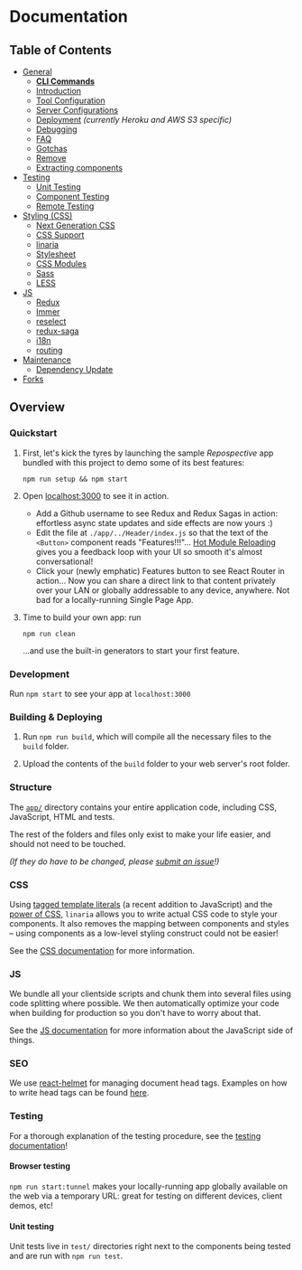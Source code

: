 # Documentation

## Table of Contents

- [General](general)
  - [**CLI Commands**](general/commands.md)
  - [Introduction ](general/introduction.md)
  - [Tool Configuration](general/files.md)
  - [Server Configurations](general/server-configs.md)
  - [Deployment](general/deployment.md) _(currently Heroku and AWS S3 specific)_
  - [Debugging](general/debugging.md)
  - [FAQ](general/faq.md)
  - [Gotchas](general/gotchas.md)
  - [Remove](general/remove.md)
  - [Extracting components](general/components.md)
- [Testing](testing)
  - [Unit Testing](testing/unit-testing.md)
  - [Component Testing](testing/component-testing.md)
  - [Remote Testing](testing/remote-testing.md)
- [Styling (CSS)](css/README.md)
  - [Next Generation CSS](css/README.md#next-generation-css)
  - [CSS Support](css/README.md#css-we-support)
  - [linaria](css/README.md#linaria)
  - [Stylesheet](css/README.md#stylesheet)
  - [CSS Modules](css/README.md#css-modules)
  - [Sass](css/README.md#sass)
  - [LESS](css/README.md#less)
- [JS](js)
  - [Redux](js/redux.md)
  - [Immer](js/immer.md)
  - [reselect](js/reselect.md)
  - [redux-saga](js/redux-saga.md)
  - [i18n](js/i18n.md)
  - [routing](js/routing.md)
- [Maintenance](maintenance)
  - [Dependency Update](maintenance/dependency.md)
- [Forks](forks)

## Overview

### Quickstart

1.  First, let's kick the tyres by launching the sample _Repospective_ app
    bundled with this project to demo some of its best features:

    ```Shell
    npm run setup && npm start
    ```

1.  Open [localhost:3000](http://localhost:3000) to see it in action.

    - Add a Github username to see Redux and Redux Sagas in action: effortless
      async state updates and side effects are now yours :)
    - Edit the file at `./app/../Header/index.js` so that the text of
      the `<Button>` component reads "Features!!!"... [Hot Module Reloading](https://webpack.js.org/guides/hot-module-replacement/) gives
      you a feedback loop with your UI so smooth it's almost conversational!
    - Click your (newly emphatic) Features button to see React Router in action...
      Now you can share a direct link to that content privately over your LAN or
      globally addressable to any device, anywhere. Not bad for a locally-running
      Single Page App.

1.  Time to build your own app: run

    ```shell
    npm run clean
    ```

    ...and use the built-in generators to start your first feature.

### Development

Run `npm start` to see your app at `localhost:3000`

### Building & Deploying

1.  Run `npm run build`, which will compile all the necessary files to the
    `build` folder.

2.  Upload the contents of the `build` folder to your web server's root folder.

### Structure

The [`app/`](../../../tree/master/app) directory contains your entire application code, including CSS,
JavaScript, HTML and tests.

The rest of the folders and files only exist to make your life easier, and
should not need to be touched.

_(If they do have to be changed, please [submit an issue](https://github.com/react-boilerplate/react-boilerplate/issues)!)_

### CSS

Using [tagged template literals](https://www.linaria.com/docs/advanced#tagged-template-literals)
(a recent addition to JavaScript) and the [power of CSS](https://github.com/linaria/linaria/blob/master/docs/css-we-support.md),
`linaria` allows you to write actual CSS code to style your components.
It also removes the mapping between components and styles – using components as a
low-level styling construct could not be easier!

See the [CSS documentation](./css/README.md) for more information.

### JS

We bundle all your clientside scripts and chunk them into several files using
code splitting where possible. We then automatically optimize your code when
building for production so you don't have to worry about that.

See the [JS documentation](./js/README.md) for more information about the
JavaScript side of things.

### SEO

We use [react-helmet](https://github.com/nfl/react-helmet) for managing document head tags. Examples on how to
write head tags can be found [here](https://github.com/nfl/react-helmet#examples).

### Testing

For a thorough explanation of the testing procedure, see the
[testing documentation](./testing/README.md)!

#### Browser testing

`npm run start:tunnel` makes your locally-running app globally available on the web
via a temporary URL: great for testing on different devices, client demos, etc!

#### Unit testing

Unit tests live in `test/` directories right next to the components being tested
and are run with `npm run test`.
